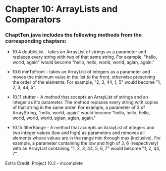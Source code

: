 
# Chapter 10: ArrayLists and Comparators

### ChaptTen.java includes the following methods from the corresponding chapters:

- 10.4  doubleList - takes an ArrayList of strings as
a parameter and replaces every string with two of that same string. For
example, "hello, world, again" would become "hello, hello, world, world, agian, again."

- 10.6  minToFront - takes an ArrayList of integers
as a parameter and moves the minimum value in the list to the front,
otherwise preserving the order of the elements. For example, "2, 3, 44, 1, 5" would become "1, 2, 3, 44, 5".

- 10.11 stutter - A method that accepts an ArrayList of strings and
an integer as it's parameter. The method replaces every string with copies
of that string in the same order. For example, a parameter of 3 of ArrayString, "hello, world, again" would become "hello, hello, hello, world, world, world, agian, agian, again."


- 10.15 filterRange - A method that accepts an ArrayList of
integers and two integer values (low and high) as parameters and
removes all elements whose values are in the range min through max
(inclusive). For example, a parameter containing the low and high of 3, 6 (respectively)
with an ArrayList containing "1, 2, 3, 44, 5, 6, 7" would become "1, 2, 44, 7".

Extra Credit: Project 10.2 - incomplete



